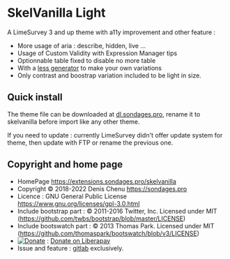 # SkelVanilla Light

A LimeSurvey 3 and up theme with a11y improvement and other feature :

* More usage of aria : describe, hidden, live …
* Usage of Custom Validity with Expression Manager tips
* Optionnable table fixed to disable no more table
* With a [less generator](https://gitlab.com/SondagesPro/SurveyThemes/less-skelvanilla) to make your own variations
* Only contrast and boostrap variation included to be light in size.

## Quick install

The theme file can be downloaded at [dl.sondages.pro](https://dl.sondages.pro/skelvanilla-light.zip), rename it to skelvanilla before import like any other theme.

If you need to update : currently LimeSurvey didn't offer update system for theme, then update with FTP or rename the previous one.

## Copyright and home page

- HomePage <https://extensions.sondages.pro/skelvanilla>
- Copyright © 2018-2022 Denis Chenu <https://sondages.pro>
- Licence : GNU General Public License <https://www.gnu.org/licenses/gpl-3.0.html>
- Include bootstrap part : © 2011-2016 Twitter, Inc. Licensed under MIT (https://github.com/twbs/bootstrap/blob/master/LICENSE)
- Include bootswatch part : © 2013 Thomas Park. Licensed under MIT (https://github.com/thomaspark/bootswatch/blob/v3/LICENSE)
- [![Donate](https://liberapay.com/assets/widgets/donate.svg)](https://liberapay.com/SondagesPro/) : [Donate on Liberapay](https://liberapay.com/SondagesPro/)
- Issue and feature : [gitlab](https://gitlab.com/SondagesPro/SurveyThemes/skelvanilla/issues) exclusively.
